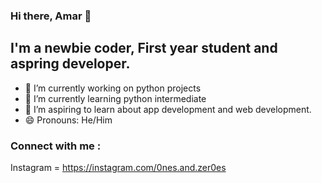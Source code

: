 ### Hi there, Amar 👋
## I'm a newbie coder, First year student and aspring developer.

<!--
**amarkhakhkhar/amarkhakhkhar** is a ✨ _special_ ✨ repository because its `README.md` (this file) appears on your GitHub profile.

Here are some ideas to get you started:
-->
- 🔭 I’m currently working on python projects
- 🌱 I’m currently learning python intermediate 
- 🤔 I’m aspiring to learn about app development and web development.
- 😄 Pronouns: He/Him 
<!--- 👯 I’m looking to collaborate on ...
- 💬 Ask me about ...
- ⚡ Fun fact: ...
-->
### Connect with me :
Instagram = https://instagram.com/0nes.and.zer0es


